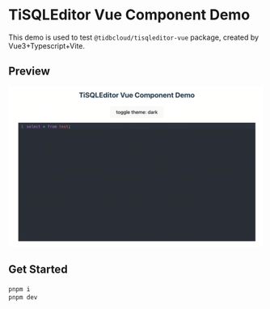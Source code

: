 # TiSQLEditor Vue Component Demo

This demo is used to test `@tidbcloud/tisqleditor-vue` package, created by Vue3+Typescript+Vite.

## Preview

![tisqleditor vue](./public/tisqleditor-vue.png)

## Get Started

```bash
pnpm i
pnpm dev
```
